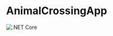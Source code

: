# AnimalCrossingApp
![.NET Core](https://github.com/williamjlawson/AnimalCrossingApp/workflows/.NET%20Core/badge.svg)
